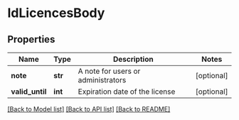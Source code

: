 # IdLicencesBody

## Properties
Name | Type | Description | Notes
------------ | ------------- | ------------- | -------------
**note** | **str** | A note for users or administrators | [optional] 
**valid_until** | **int** | Expiration date of the license | [optional] 

[[Back to Model list]](../README.md#documentation-for-models) [[Back to API list]](../README.md#documentation-for-api-endpoints) [[Back to README]](../README.md)

